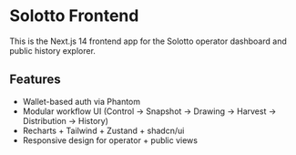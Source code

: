 # Solotto Frontend

This is the Next.js 14 frontend app for the Solotto operator dashboard and public history explorer.

## Features
- Wallet-based auth via Phantom
- Modular workflow UI (Control → Snapshot → Drawing → Harvest → Distribution → History)
- Recharts + Tailwind + Zustand + shadcn/ui
- Responsive design for operator + public views